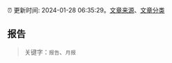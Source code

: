 :alarm_clock: 更新时间: 2024-01-28 06:35:29。[文章来源](/README.md)、[文章分类](/TAGS.md)

## 报告


> 关键字：`报告`、`月报`



